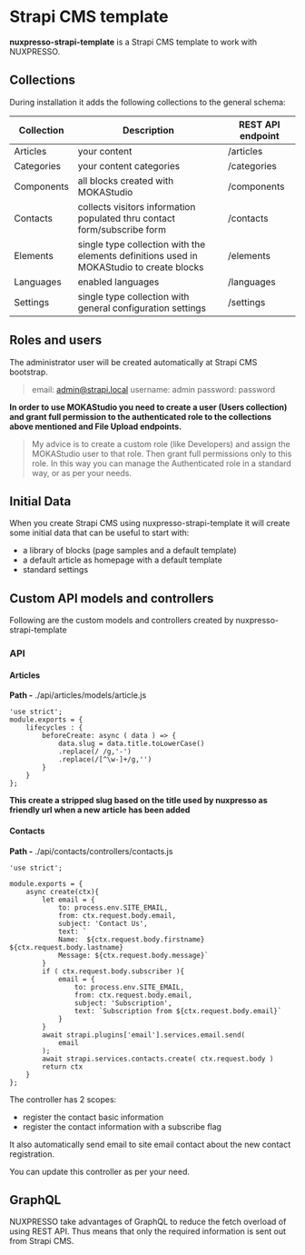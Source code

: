 # Strapi CMS template

**nuxpresso-strapi-template** is a Strapi CMS template to work with NUXPRESSO.


## Collections

During installation it adds the following collections to the general schema:

<table>
    <thead>
        <th>Collection</th>
        <th>Description</th>
        <th>REST API endpoint</th>
    </thead>
    <tbody>
        <tr>
            <td>Articles</td>
            <td>your content</td>
            <td>/articles</td>
        </tr>
        <tr>
            <td>Categories</td>
            <td>your content categories</td>
            <td>/categories</td>
        </tr>
        <tr>
            <td>Components</td>
            <td>all blocks created with MOKAStudio</td>
            <td>/components</td>
        </tr>
        <tr>
            <td>Contacts</td>
            <td>
                collects visitors information populated thru contact form/subscribe form
            </td>
            <td>/contacts</td>
        </tr>
        <tr>
            <td>Elements</td>
            <td>
                single type collection with the elements definitions used in MOKAStudio to create blocks
            </td>
            <td>/elements</td>
        </tr>
        <tr>
            <td>Languages</td>
            <td>
                enabled languages 
            </td>
            <td>/languages</td>
        </tr>
        <tr>
            <td>Settings</td>
            <td>
                single type collection with general configuration settings
            </td>
            <td>/settings</td>
        </tr>
    </tbody>
</table>


## Roles and users

The administrator user will be created automatically at Strapi CMS bootstrap.

> email: admin@strapi.local
> username: admin
> password: password


**In order to use MOKAStudio you need to create a user (Users collection) and grant full permission to the authenticated role to the collections above mentioned and File Upload endpoints.**

> My advice is to create a custom role (like Developers) and assign the MOKAStudio user to that role. Then grant full permissions only to this role. In this way you can manage the Authenticated role in a standard way, or as per your needs.

## Initial Data

When you create Strapi CMS using nuxpresso-strapi-template it will create some initial data that can be useful to start with:

- a library of blocks (page samples and a default template)
- a default article as homepage with a default template
- standard settings


## Custom API models and controllers

Following are the custom models and controllers created by nuxpresso-strapi-template


### API 

#### Articles

**Path -** ./api/articles/models/article.js

```
'use strict';
module.exports = {
    lifecycles : {
        beforeCreate: async ( data ) => {
            data.slug = data.title.toLowerCase()
            .replace(/ /g,'-')
            .replace(/[^\w-]+/g,'') 
        }
    }
};
```

**This create a stripped slug based on the title used by nuxpresso as friendly url when a new article has been added**



#### Contacts

**Path -** ./api/contacts/controllers/contacts.js
```
'use strict';

module.exports = {
    async create(ctx){
        let email = {
            to: process.env.SITE_EMAIL,
            from: ctx.request.body.email,
            subject: 'Contact Us',
            text: `
            Name:  ${ctx.request.body.firstname} ${ctx.request.body.lastname} 
            Message: ${ctx.request.body.message}`
        }
        if ( ctx.request.body.subscriber ){
            email = {
                to: process.env.SITE_EMAIL,
                from: ctx.request.body.email,
                subject: 'Subscription',
                text: `Subscription from ${ctx.request.body.email}`
            }
        }
        await strapi.plugins['email'].services.email.send(
            email
        );
        await strapi.services.contacts.create( ctx.request.body )
        return ctx
    }
};
```

The controller has 2 scopes:

- register the contact basic information 
- register the contact information with a subscribe flag 

It also automatically send email to site email contact about the new contact registration.

You can update this controller as per your need.



## GraphQL

NUXPRESSO take advantages of GraphQL to reduce the fetch overload of using REST API. Thus means that only the required information is sent out from Strapi CMS.
